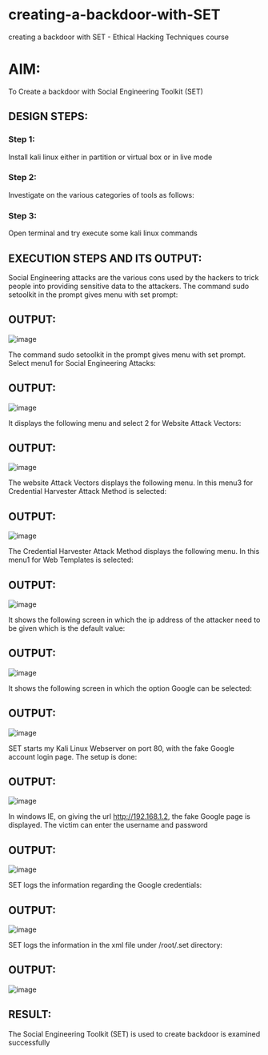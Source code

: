# creating-a-backdoor-with-SET
creating a backdoor with SET - Ethical Hacking Techniques course

# AIM:
To Create a backdoor with Social Engineering Toolkit (SET)

## DESIGN STEPS:

### Step 1:

Install kali linux either in partition or virtual box or in live mode


### Step 2:

Investigate on the various categories of tools as follows:

### Step 3:

Open terminal and try execute some kali linux commands

## EXECUTION STEPS AND ITS OUTPUT:
Social Engineering attacks are the various cons used by the hackers to trick people into providing sensitive data to the attackers. 
The command sudo setoolkit in the prompt gives menu with set prompt:

## OUTPUT:

![image](https://github.com/mrnaviz/creating-a-backdoor-with-SET/assets/123350791/b76d0d16-c17b-421d-9b42-dd971887d6c3)

The command sudo setoolkit in the prompt gives menu with set prompt. Select menu1 for Social Engineering Attacks:

## OUTPUT:

![image](https://github.com/mrnaviz/creating-a-backdoor-with-SET/assets/123350791/db17a2be-1857-46ed-9384-714836eeabf9)


It displays the following menu and select 2 for Website Attack Vectors:


## OUTPUT:

![image](https://github.com/mrnaviz/creating-a-backdoor-with-SET/assets/123350791/c1cced19-88a2-4a9b-a10a-255d1ef7d0b2)

The website Attack Vectors displays the following menu. In this menu3 for Credential Harvester Attack Method is selected:

## OUTPUT:

![image](https://github.com/mrnaviz/creating-a-backdoor-with-SET/assets/123350791/c0461b14-dfcf-4ce3-b75b-2fcaaccd6688)

The Credential Harvester Attack Method displays the following menu. In this menu1 for Web Templates is selected:


## OUTPUT:

![image](https://github.com/mrnaviz/creating-a-backdoor-with-SET/assets/123350791/1a1734a5-e600-460c-8320-7c04c6a5b8fa)

It shows the following screen in which the ip address of the attacker need to be given which is the default value:

## OUTPUT:

![image](https://github.com/mrnaviz/creating-a-backdoor-with-SET/assets/123350791/50dbc6aa-48b0-4767-a317-9c765e354c74)

It shows the following screen in which the option Google can be selected:


## OUTPUT:

![image](https://github.com/mrnaviz/creating-a-backdoor-with-SET/assets/123350791/35001982-09d0-4252-908a-2ec6447e1ddb)

SET starts my Kali Linux Webserver on port 80, with the fake Google account login page. The setup is done:

## OUTPUT:

![image](https://github.com/mrnaviz/creating-a-backdoor-with-SET/assets/123350791/bda658f6-8094-4575-ac8d-8749e26d4999)

In windows IE, on giving the url http://192.168.1.2, the fake Google page is displayed. The victim can enter the username and password


## OUTPUT:

![image](https://github.com/mrnaviz/creating-a-backdoor-with-SET/assets/123350791/6a780975-bf10-446d-9c59-266e98be82a6)

SET logs the information regarding the Google credentials:

## OUTPUT:

![image](https://github.com/mrnaviz/creating-a-backdoor-with-SET/assets/123350791/7a339eef-206b-4358-85e6-49d6c0ef287b)

SET logs the information in the xml file under /root/.set directory:

## OUTPUT:

![image](https://github.com/mrnaviz/creating-a-backdoor-with-SET/assets/123350791/edfc43a2-62f4-4c29-99c7-d376754f4b0c)




## RESULT:
The Social Engineering Toolkit (SET) is used to create backdoor is  examined successfully
